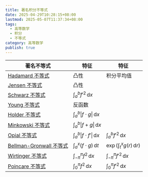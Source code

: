 ```yaml
---
title: 著名积分不等式
date: 2025-04-29T10:28:15+08:00
lastmod: 2025-05-07T11:37:34+08:00
tags:
  - 高等数学
  - 积分
  - 不等式
category: 高等数学
publish: true
---
```


| 著名不等式                    | 特征                                                     | 特征                                                  |
| ------------------------ | ------------------------------------------------------ | --------------------------------------------------- |
| [Hadamard 不等式](./Hadamard%20%E4%B8%8D%E7%AD%89%E5%BC%8F.md)         | 凸性                                                     | 积分平均值                                               |
| [Jensen 不等式](./Jensen%20%E4%B8%8D%E7%AD%89%E5%BC%8F.md)           | 凸性                                                     |                                                     |
| [Schwarz 不等式](./Schwarz%20%E4%B8%8D%E7%AD%89%E5%BC%8F.md)          | $\int_{a}^{b} f'^{2} \, \mathrm{d}x$                   |                                                     |
| [Young 不等式](./Young%20%E4%B8%8D%E7%AD%89%E5%BC%8F.md)            | 反函数                                                    |                                                     |
| [Holder 不等式](./Holder%20%E4%B8%8D%E7%AD%89%E5%BC%8F.md)           | $\int_{a}^{b} \left\|f\cdot g\right\| \, \mathrm{d}x$  |                                                     |
| [Minkowski 不等式](./Minkowski%20%E4%B8%8D%E7%AD%89%E5%BC%8F.md)        | $\int_{a}^{b} \left\|f+g\right\| \, \mathrm{d}x$       |                                                     |
| [Opial 不等式](./Opial%20%E4%B8%8D%E7%AD%89%E5%BC%8F.md)            | $\int_{a}^{b} \left\|f\cdot f'\right\| \, \mathrm{d}x$ | $\int_{a}^{b} f'^{2} \, \mathrm{d}x$                |
| [Bellman-Gronwall 不等式](./Bellman-Gronwall%20%E4%B8%8D%E7%AD%89%E5%BC%8F.md) | $\int_{a}^{x} \left(f\cdot g\right) \, \mathrm{d}t$    | $\exp\left(\int_{t}^{x} g(r) \, \mathrm{d}r\right)$ |
| [Wirtinger 不等式](./Wirtinger%20%E4%B8%8D%E7%AD%89%E5%BC%8F.md)        | $\int_{-\pi}^{\pi} f^{2} \, \mathrm{d}x$               | $\int_{-\pi}^{\pi} f'^{2} \, \mathrm{d}x$           |
| [Poincare 不等式](./Poincare%20%E4%B8%8D%E7%AD%89%E5%BC%8F.md)         | $\int_{0}^{\pi} f^{2} \, \mathrm{d}x$                  | $\int_{0}^{\pi} f'^{2} \, \mathrm{d}x$              |
